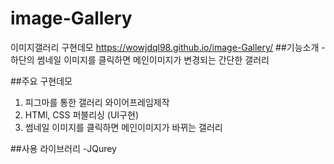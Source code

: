 # image-Gallery
이미지갤러리 구현데모
https://wowjdql98.github.io/image-Gallery/
##기능소개
-하단의 썸네일 이미지를 클릭하면 메인이미지가 변경되는 간단한 갤러리

##주요 구현데모
1. 피그마를 통한 갤러리 와이어프레임제작
2. HTMl, CSS 퍼블리싱 (UI구현)
3. 썸네일 이미지를 클릭하면 메인이미지가 바뀌는 갤러리

##사용 라이브러리
-JQurey

